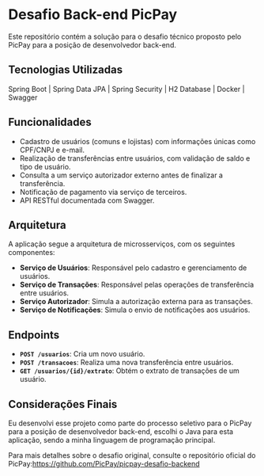 # Desafio Back-end PicPay
Este repositório contém a solução para o desafio técnico proposto pelo PicPay para a posição de desenvolvedor back-end.

## Tecnologias Utilizadas
Spring Boot​ | Spring Data JPA​ | Spring Security​ | H2 Database​ | Docker​ | Swagger

## Funcionalidades

- Cadastro de usuários (comuns e lojistas) com informações únicas como CPF/CNPJ e e-mail.
- Realização de transferências entre usuários, com validação de saldo e tipo de usuário.
- Consulta a um serviço autorizador externo antes de finalizar a transferência.
- Notificação de pagamento via serviço de terceiros.
- API RESTful documentada com Swagger.

## Arquitetura

A aplicação segue a arquitetura de microsserviços, com os seguintes componentes:

- **Serviço de Usuários**: Responsável pelo cadastro e gerenciamento de usuários.
- **Serviço de Transações**: Responsável pelas operações de transferência entre usuários.
- **Serviço Autorizador**: Simula a autorização externa para as transações.
- **Serviço de Notificações**: Simula o envio de notificações aos usuários.

## Endpoints

- **`POST /usuarios`**: Cria um novo usuário.
- **`POST /transacoes`**: Realiza uma nova transferência entre usuários.
- **`GET /usuarios/{id}/extrato`**: Obtém o extrato de transações de um usuário.

## Considerações Finais
Eu desenvolvi esse projeto como parte do processo seletivo para o PicPay para a posição de desenvolvedor back-end, escolhi o Java para esta aplicação, sendo a minha linguagem de programação principal.

Para mais detalhes sobre o desafio original, consulte o repositório oficial do PicPay:https://github.com/PicPay/picpay-desafio-backend
